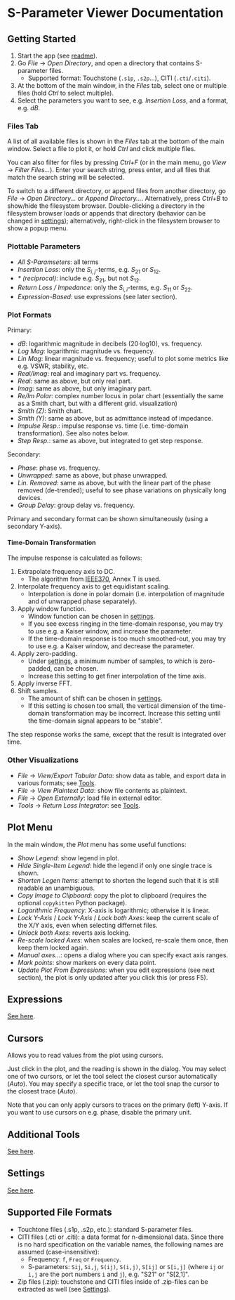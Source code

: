 S-Parameter Viewer Documentation
================================


Getting Started
---------------

1. Start the app (see [readme](howtorun.md)).
2. Go *File* → *Open Directory*, and open a directory that contains S-parameter files.
    - Supported format: Touchstone (`.s1p`, `.s2p`...), CITI (`.cti`/`.citi`).
3. At the bottom of the main window, in the *Files* tab, select one or multiple files (hold *Ctrl* to select multiple).
4. Select the parameters you want to see, e.g. *Insertion Loss*, and a format, e.g. *dB*.

### Files Tab

A list of all available files is shown in the *Files* tab at the bottom of the main window. Select a file to plot it, or hold *Ctrl* and click multiple files.

You can also filter for files by pressing *Ctrl+F* (or in the main menu, go *View* → *Filter Files...*). Enter your search string, press enter, and all files that match the search string will be selected.

To switch to a different directory, or append files from another directory, go *File* → *Open Directory...* or *Append Directory...*. Alternatively, press *Ctrl+B* to show/hide the filesystem browser. Double-clicking a directory in the filesystem browser loads or appends that directory (behavior can be changed in [settings](settings.md)); alternatively, right-click in the filesystem browser to show a popup menu.

### Plottable Parameters

- *All S-Paramseters*: all terms
- *Insertion Loss*: only the $S_{i,j}$-terms, e.g. $S_{21}$ or $S_{12}$.
- *\* (reciprocal)*: include e.g. $S_{21}$, but not $S_{12}$.
- *Return Loss / Impedance*: only the $S_{i,i}$-terms, e.g. $S_{11}$ or $S_{22}$.
- *Expression-Based*: use expressions (see later section).

### Plot Formats

Primary:
- *dB*: logarithmic magnitude in decibels (20⋅log10), vs. frequency.
- *Log Mag*: logarithmic magnitude vs. frequency.
- *Lin Mag*: linear magnitude vs. frequency; useful to plot some metrics like e.g. VSWR, stability, etc.
- *Real/Imag*: real and imaginary part vs. frequency.
- *Real*: same as above, but only real part.
- *Imag*: same as above, but only imaginary part.
- *Re/Im Polar*: complex number locus in polar chart (essentially the same as a Smith chart, but with a different grid. visualization)
- *Smith (Z)*: Smith chart.
- *Smith (Y)*: same as above, but as admittance instead of impedance.
- *Impulse Resp.*: impulse response vs. time (i.e. time-domain transformation). See also notes below.
- *Step Resp.*: same as above, but integrated to get step response.

Secondary:
- *Phase*: phase vs. frequency.
- *Unwrapped*: same as above, but phase unwrapped.
- *Lin. Removed*: same as above, but with the linear part of the phase removed (de-trended); useful to see phase variations on physically long devices.
- *Group Delay*: group delay vs. frequency.

Primary and secondary format can be shown simultaneously (using a secondary Y-axis).

#### Time-Domain Transformation

The impulse response is calculated as follows:
1. Extrapolate frequency axis to DC.
    - The algorithm from [IEEE370](https://standards.ieee.org/ieee/370/6165/), Annex T is used.
2. Interpolate frequency axis to get equidistant scaling.
    - Interpolation is done in polar domain (i.e. interpolation of magnitude and of unwrapped phase separately).
3. Apply window function.
    - Window function can be chosen in [settings](settings.md).
    - If you see excess ringing in the time-domain response, you may try to use e.g. a Kaiser window, and increase the parameter.
    - If the time-domain response is too much smoothed-out, you may try to use e.g. a Kaiser window, and decrease the parameter.
4. Apply zero-padding.
    - Under [settings](settings.md), a minimum number of samples, to which is zero-padded, can be chosen.
    - Increase this setting to get finer interpolation of the time axis.
5. Apply inverse FFT.
6. Shift samples.
    - The amount of shift can be chosen in [settings](settings.md).
    - If this setting is chosen too small, the vertical dimension of the time-domain transformation may be incorrect. Increase this setting until the time-domain signal appears to be "stable".

The step response works the same, except that the result is integrated over time.

### Other Visualizations

- *File* → *View/Export Tabular Data*: show data as table, and export data in various formats; see [Tools](tools.md).
- *File* → *View Plaintext Data*: show file contents as plaintext.
- *File* → *Open Externally*: load file in external editor.
- *Tools* → *Return Loss Integrator*: see [Tools](tools.md).

Plot Menu
---------

In the main window, the *Plot* menu has some useful functions:
- *Show Legend*: show legend in plot.
- *Hide Single-Item Legend*: hide the legend if only one single trace is shown.
- *Shorten Legen Items*: attempt to shorten the legend such that it is still readable an unambiguous.
- *Copy Image to Clipboard*: copy the plot to clipboard (requires the optional `copykitten` Python package).
- *Logarithmic Frequency*: X-axis is logarithmic; otherwise it is linear.
- *Lock Y-Axis* / *Lock Y-Axis* / *Lock both Axes*: keep the current scale of the X/Y axis, even when selecting differnet files.
- *Unlock both Axes*: reverts axis locking.
- *Re-scale locked Axes*: when scales are locked, re-scale them once, then keep them locked again.
- *Manual axes...*: opens a dialog where you can specify exact axis ranges.
- *Mark points*: show markers on every data point.
- *Update Plot From Expressions*: when you edit expressions (see next section), the plot is only updated after you click this (or press F5).

Expressions
-----------

[See here](expressions.md).


Cursors
-------

Allows you to read values from the plot using cursors.

Just click in the plot, and the reading is shown in the dialog. You may select one of two cursors, or let the tool select the closest cursor automatically (*Auto*). You may specify a specific trace, or let the tool snap the cursor to the closest trace (*Auto*).

Note that you can only apply cursors to traces on the primary (left) Y-axis. If you want to use cursors on e.g. phase, disable the primary unit.

Additional Tools
----------------

[See here](tools.md).

Settings
-----------

[See here](settings.md).

Supported File Formats
----------------------

- Touchtone files (.s1p, .s2p, etc.): standard S-parameter files.
- CITI files (.cti or .citi): a data format for n-dimensional data. Since there is no hard specification on the variable names, the following names are assumed (case-insensitive):
    - Frequency: `f`, `Freq` or `Frequency`.
    - S-parameters: `Sij`, `Si,j`, `S(ij)`, `S(i,j)`, `S[ij]` or `S[i,j]` (where `ij` or `i,j` are the port numbers `i` and `j`), e.g. "S21" or "S[2,1]".
- Zip files (.zip): touchstone and CITI files inside of .zip-files can be extracted as well (see [Settings](settings.md)).
